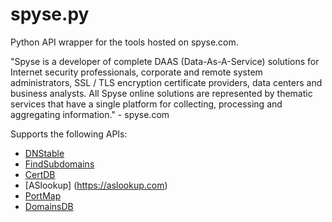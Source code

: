 # spyse.py

Python API wrapper for the tools hosted on spyse.com.


"Spyse is a developer of complete DAAS (Data-As-A-Service) solutions for Internet security professionals, corporate and remote system administrators, SSL / TLS encryption certificate providers, data centers and business analysts. All Spyse online solutions are represented by thematic services that have a single platform for collecting, processing and aggregating information."
\- spyse.com

Supports the following APIs:
- [DNStable](dnstable.com)
- [FindSubdomains](https://findsubdomains.com)
- [CertDB](https://certdb.com)
- [ASlookup] (https://aslookup.com)
- [PortMap](https://portmap.com)
- [DomainsDB](https://domainsdb.org)


